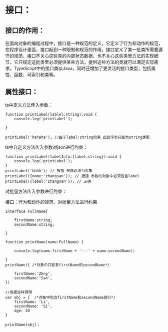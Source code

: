 # 接口：

## 接口的作用：

在面向对象的编程过程中，接口是一种规范的定义，它定义了行为和动作的规范，在程序设计里面，接口起到一种限制和规范的作用。接口定义了某一批类所需要遵守的规范，接口不关心这些类的内部状态数据，也不关心这些类里方法的实现细节，它只规定这批类里必须提供某些方法，提供这些方法的类就可以满足实际需求。TypeScript中的接口类似Java，同时还增加了更灵活的接口类型，包括属性、函数、可索引和类等。

## 属性接口：

ts中定义方法传入参数：

```
function printLabel(lablel:string):void {
    console.log('printLabel');
    
}

printLabel('hahaha'); //由于label:string约束 此处传参只能为string类型
```

ts中自定义方法传入参数对json进行约束：

```
function printLabel(labelInfo:{label:string}):void {
    console.log('printLabel');
}
printLabel('hhhh'); // 报错 参数必须为对象
printLabel({name:'zhangsan'}); // 报错 参数的对象中必须包含label
printLabel({label:'zhangsan'}); // 正确
```

对批量方法传入参数进行约束：

接口：行为和动作的规范，对批量方法进行约束

```
interface FullName{

    firstName:string;
    secondName:string;

}

function printName(name:FullName) {

    console.log(name.firstName + '---' + name.secondName);
    
}
printName({ /*对象中只能有firstName和secondName*/

    firstName:'Zhng',
    secondName:'San',
})

//或者这样调用
var obj = {  /*对象中包含firstName和secondName就行*/
    firstName: 'Li',
    secondName: 'Si',
    age: 20
}

printName(obj)；
```



